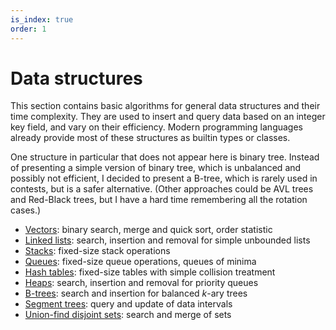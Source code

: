 ```yaml
---
is_index: true
order: 1
---
```


# Data structures

This section contains basic algorithms for general data structures and their
time complexity. They are used to insert and query data based on an integer key
field, and vary on their efficiency. Modern programming languages already
provide most of these structures as builtin types or classes.

One structure in particular that does not appear here is binary tree. Instead of
presenting a simple version of binary tree, which is unbalanced and possibly not
efficient, I decided to present a B-tree, which is rarely used in contests, but
is a safer alternative. (Other approaches could be AVL trees and Red-Black
trees, but I have a hard time remembering all the rotation cases.)


* [Vectors](./vector.md): binary search, merge and quick sort, order statistic
* [Linked lists](./linked-list.md): search, insertion and removal for simple
  unbounded lists
* [Stacks](./stack.md): fixed-size stack operations
* [Queues](./queue.md): fixed-size queue operations, queues of minima
* [Hash tables](./hashtable.md): fixed-size tables with simple collision
  treatment
* [Heaps](./heap.md): search, insertion and removal for priority queues
* [B-trees](./b-tree.md): search and insertion for balanced $k$-ary trees
* [Segment trees](./segment-tree.md): query and update of data intervals
* [Union-find disjoint sets](./set.md): search and merge of sets

